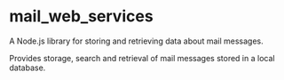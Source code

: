 # mail_web_services

A Node.js library for storing and retrieving data about mail messages.

Provides storage, search and retrieval of mail messages stored in a local database.
